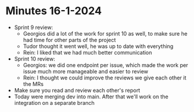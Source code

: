 # Minutes 16-1-2024

- Sprint 9 review:
  - Georgios did a lot of the work for sprint 10 as well, to make sure he had time for other parts of the project
  - Tudor thought it went well, he was up to date with everything
  - Rein: I liked that we had much better communication
- Sprint 10 review:
  - Georgios: we did one endpoint per issue, which made the work per issue much more manageable and easier to review
  - Rein: I thought we could improve the reviews we give each other it the MRs
- Make sure you read and review each other's report
- Today were merging dev into main. After that we'll work on the integration on a separate branch